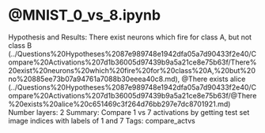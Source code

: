 # @MNIST_0_vs_8.ipynb

Hypothesis and Results: There exist neurons which fire for class A, but not class B (../Questions%20Hypotheses%2087e989748e1942dfa05a7d90433f2e40/Compare%20Activations%207d1b36005d97439b9a5a21ce8e75b63f/There%20exist%20neurons%20which%20fire%20for%20class%20A,%20but%20no%20885ee73b07a94761a7088b30eeea40c8.md), @There exists alice  (../Questions%20Hypotheses%2087e989748e1942dfa05a7d90433f2e40/Compare%20Activations%207d1b36005d97439b9a5a21ce8e75b63f/@There%20exists%20alice%20c651469c3f264d76bb297e7dc8701921.md)
Number layers: 2
Summary: Compare 1 vs 7 activations by getting test set image indices with labels of 1 and 7
Tags: compare_actvs